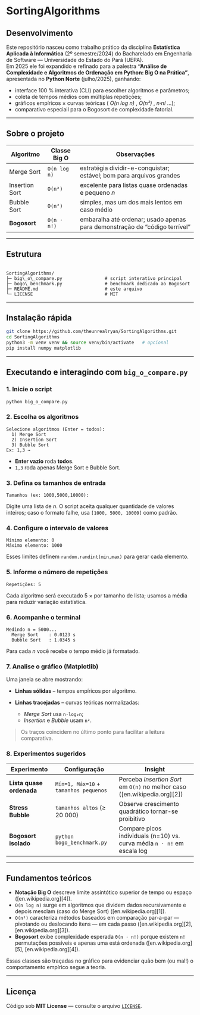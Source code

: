 # SortingAlgorithms

## Desenvolvimento

Este repositório nasceu como trabalho prático da disciplina **Estatística Aplicada à Informática** (2º semestre/2024) do Bacharelado em Engenharia de Software — Universidade do Estado do Pará (UEPA).  
Em 2025 ele foi expandido e refinado para a palestra **“Análise de Complexidade e Algoritmos de Ordenação em Python: Big O na Prática”**, apresentada no **Python Norte** (julho/2025), ganhando:

* interface 100 % interativa (CLI) para escolher algoritmos e parâmetros;  
* coleta de tempos médios com múltiplas repetições;  
* gráficos empíricos × curvas teóricas ( _O(n log n)_ , _O(n²)_ , _n·n!_ …);  
* comparativo especiail para o Bogosort de complexidade fatorial.

---

## Sobre o projeto

| Algoritmo       | Classe Big O | Observações |
|-----------------|--------------|-------------|
| Merge Sort      | `O(n log n)` | estratégia dividir-e-conquistar; estável; bom para arquivos grandes |
| Insertion Sort  | `O(n²)`      | excelente para listas quase ordenadas e pequeno _n_  |
| Bubble Sort     | `O(n²)`      | simples, mas um dos mais lentos em caso médio |
| **Bogosort**    | `Θ(n · n!)`  | embaralha até ordenar; usado apenas para demonstração de “código terrível” |

---

## Estrutura

```

SortingAlgorithms/
├─ big\_o\_compare.py                # script interativo principal
├─ bogo\_benchmark.py                # benchmark dedicado ao Bogosort
├─ README.md                         # este arquivo
└─ LICENSE                           # MIT

````

---

## Instalação rápida

```bash
git clone https://github.com/theunrealryan/SortingAlgorithms.git
cd SortingAlgorithms
python3 -m venv venv && source venv/bin/activate   # opcional
pip install numpy matplotlib
````

---

## Executando **e interagindo** com `big_o_compare.py`

### 1. Inicie o script

```bash
python big_o_compare.py
```

### 2. Escolha os algoritmos

```
Selecione algoritmos (Enter = todos):
  1) Merge Sort
  2) Insertion Sort
  3) Bubble Sort
Ex: 1,3 →
```

* **Enter vazio** roda **todos**.
* `1,3` roda apenas Merge Sort e Bubble Sort.

### 3. Defina os tamanhos de entrada

```
Tamanhos (ex: 1000,5000,10000):
```

Digite uma lista de *n*. O script aceita qualquer quantidade de valores inteiros; caso o formato falhe, usa `[1000, 5000, 10000]` como padrão.

### 4. Configure o intervalo de valores

```
Mínimo elemento: 0
Máximo elemento: 1000
```

Esses limites definem `random.randint(min,max)` para gerar cada elemento.

### 5. Informe o número de repetições

```
Repetições: 5
```

Cada algoritmo será executado 5 × por tamanho de lista; usamos a média para reduzir variação estatística.

### 6. Acompanhe o terminal

```
Medindo n = 5000...
  Merge Sort    : 0.0123 s
  Bubble Sort   : 1.0345 s
```

Para cada *n* você recebe o tempo médio já formatado.

### 7. Analise o gráfico (Matplotlib)

Uma janela se abre mostrando:

* **Linhas sólidas** – tempos empíricos por algoritmo.
* **Linhas tracejadas** – curvas teóricas normalizadas:

  * *Merge Sort* usa `n·log₂n`;
  * *Insertion* e *Bubble* usam `n²`.

> Os traços coincidem no último ponto para facilitar a leitura comparativa.

### 8. Experimentos sugeridos

| Experimento              | Configuração                          | Insight                                                                   |
| ------------------------ | ------------------------------------- | ------------------------------------------------------------------------- |
| **Lista quase ordenada** | `Mín=1, Máx=10` + `tamanhos pequenos` | Perceba *Insertion Sort* em `O(n)` no melhor caso ([en.wikipedia.org][2]) |
| **Stress Bubble**        | `tamanhos altos` (≥ 20 000)           | Observe crescimento quadrático tornar-se proibitivo                       |
| **Bogosort isolado**     | `python bogo_benchmark.py`            | Compare picos individuais (n=10) vs. curva média `n · n!` em escala log   |

---

## Fundamentos teóricos

* **Notação Big O** descreve limite assintótico superior de tempo ou espaço ([en.wikipedia.org][4]).
* `O(n log n)` surge em algoritmos que dividem dados recursivamente e depois mesclam (caso do Merge Sort) ([en.wikipedia.org][1]).
* `O(n²)` caracteriza métodos baseados em comparação par-a-par — pivotando ou deslocando itens — em cada passo ([en.wikipedia.org][2], [en.wikipedia.org][3]).
* **Bogosort** exibe complexidade esperada `Θ(n · n!)` porque existem `n!` permutações possíveis e apenas uma está ordenada ([en.wikipedia.org][5], [en.wikipedia.org][4]).

Essas classes são traçadas no gráfico para evidenciar quão bem (ou mal!) o comportamento empírico segue a teoria.

---

## Licença

Código sob **MIT License** — consulte o arquivo [`LICENSE`](LICENSE).
